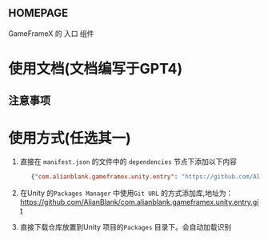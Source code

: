 ﻿## HOMEPAGE

GameFrameX 的 入口 组件

# 使用文档(文档编写于GPT4)

## 注意事项

# 使用方式(任选其一)

1. 直接在 `manifest.json` 的文件中的 `dependencies` 节点下添加以下内容
   ```json
      {"com.alianblank.gameframex.unity.entry": "https://github.com/AlianBlank/com.alianblank.gameframex.unity.entry.git"}
    ```
2. 在Unity 的`Packages Manager` 中使用`Git URL` 的方式添加库,地址为：https://github.com/AlianBlank/com.alianblank.gameframex.unity.entry.git

3. 直接下载仓库放置到Unity 项目的`Packages` 目录下。会自动加载识别